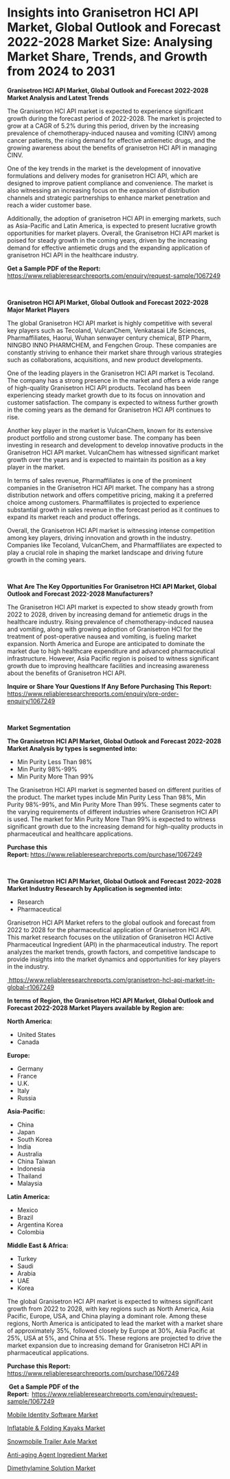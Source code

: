 <p><h1>Insights into Granisetron HCl API Market, Global Outlook and Forecast 2022-2028 Market Size: Analysing Market Share, Trends, and Growth from 2024 to 2031</h1></p><p><strong>Granisetron HCl API Market, Global Outlook and Forecast 2022-2028 Market Analysis and Latest Trends</strong></p>
<p><p>The Granisetron HCl API market is expected to experience significant growth during the forecast period of 2022-2028. The market is projected to grow at a CAGR of 5.2% during this period, driven by the increasing prevalence of chemotherapy-induced nausea and vomiting (CINV) among cancer patients, the rising demand for effective antiemetic drugs, and the growing awareness about the benefits of granisetron HCl API in managing CINV.</p><p>One of the key trends in the market is the development of innovative formulations and delivery modes for granisetron HCl API, which are designed to improve patient compliance and convenience. The market is also witnessing an increasing focus on the expansion of distribution channels and strategic partnerships to enhance market penetration and reach a wider customer base.</p><p>Additionally, the adoption of granisetron HCl API in emerging markets, such as Asia-Pacific and Latin America, is expected to present lucrative growth opportunities for market players. Overall, the Granisetron HCl API market is poised for steady growth in the coming years, driven by the increasing demand for effective antiemetic drugs and the expanding application of granisetron HCl API in the healthcare industry.</p></p>
<p><strong>Get a Sample PDF of the Report:&nbsp;</strong> <a href="https://www.reliableresearchreports.com/enquiry/request-sample/1067249">https://www.reliableresearchreports.com/enquiry/request-sample/1067249</a></p>
<p>&nbsp;</p>
<p><strong>Granisetron HCl API Market, Global Outlook and Forecast 2022-2028 Major Market Players</strong></p>
<p><p>The global Granisetron HCl API market is highly competitive with several key players such as Tecoland, VulcanChem, Venkatasai Life Sciences, Pharmaffiliates, Haorui, Wuhan senwayer century chemical, BTP Pharm, NINGBO INNO PHARMCHEM, and Fengchen Group. These companies are constantly striving to enhance their market share through various strategies such as collaborations, acquisitions, and new product developments.</p><p>One of the leading players in the Granisetron HCl API market is Tecoland. The company has a strong presence in the market and offers a wide range of high-quality Granisetron HCl API products. Tecoland has been experiencing steady market growth due to its focus on innovation and customer satisfaction. The company is expected to witness further growth in the coming years as the demand for Granisetron HCl API continues to rise.</p><p>Another key player in the market is VulcanChem, known for its extensive product portfolio and strong customer base. The company has been investing in research and development to develop innovative products in the Granisetron HCl API market. VulcanChem has witnessed significant market growth over the years and is expected to maintain its position as a key player in the market.</p><p>In terms of sales revenue, Pharmaffiliates is one of the prominent companies in the Granisetron HCl API market. The company has a strong distribution network and offers competitive pricing, making it a preferred choice among customers. Pharmaffiliates is projected to experience substantial growth in sales revenue in the forecast period as it continues to expand its market reach and product offerings.</p><p>Overall, the Granisetron HCl API market is witnessing intense competition among key players, driving innovation and growth in the industry. Companies like Tecoland, VulcanChem, and Pharmaffiliates are expected to play a crucial role in shaping the market landscape and driving future growth in the coming years.</p></p>
<p>&nbsp;</p>
<p><strong>What Are The Key Opportunities For Granisetron HCl API Market, Global Outlook and Forecast 2022-2028 Manufacturers?</strong></p>
<p><p>The Granisetron HCl API market is expected to show steady growth from 2022 to 2028, driven by increasing demand for antiemetic drugs in the healthcare industry. Rising prevalence of chemotherapy-induced nausea and vomiting, along with growing adoption of Granisetron HCl for the treatment of post-operative nausea and vomiting, is fueling market expansion. North America and Europe are anticipated to dominate the market due to high healthcare expenditure and advanced pharmaceutical infrastructure. However, Asia Pacific region is poised to witness significant growth due to improving healthcare facilities and increasing awareness about the benefits of Granisetron HCl API.</p></p>
<p><strong>Inquire or Share Your Questions If Any Before Purchasing This Report:</strong> <a href="https://www.reliableresearchreports.com/enquiry/pre-order-enquiry/1067249">https://www.reliableresearchreports.com/enquiry/pre-order-enquiry/1067249</a></p>
<p>&nbsp;</p>
<p><strong>Market Segmentation</strong></p>
<p><strong>The Granisetron HCl API Market, Global Outlook and Forecast 2022-2028 Market Analysis by types is segmented into:</strong></p>
<p><ul><li>Min Purity Less Than 98%</li><li>Min Purity 98%-99%</li><li>Min Purity More Than 99%</li></ul></p>
<p><p>The Granisetron HCl API market is segmented based on different purities of the product. The market types include Min Purity Less Than 98%, Min Purity 98%-99%, and Min Purity More Than 99%. These segments cater to the varying requirements of different industries where Granisetron HCl API is used. The market for Min Purity More Than 99% is expected to witness significant growth due to the increasing demand for high-quality products in pharmaceutical and healthcare applications.</p></p>
<p><strong>Purchase this Report:&nbsp;</strong><a href="https://www.reliableresearchreports.com/purchase/1067249">https://www.reliableresearchreports.com/purchase/1067249</a></p>
<p>&nbsp;</p>
<p><strong>The Granisetron HCl API Market, Global Outlook and Forecast 2022-2028 Market Industry Research by Application is segmented into:</strong></p>
<p><ul><li>Research</li><li>Pharmaceutical</li></ul></p>
<p><p>Granisetron HCl API Market refers to the global outlook and forecast from 2022 to 2028 for the pharmaceutical application of Granisetron HCl API. This market research focuses on the utilization of Granisetron HCl Active Pharmaceutical Ingredient (API) in the pharmaceutical industry. The report analyzes the market trends, growth factors, and competitive landscape to provide insights into the market dynamics and opportunities for key players in the industry.</p></p>
<p><a href="https://www.reliableresearchreports.com/granisetron-hcl-api-market-in-global-r1067249">&nbsp;https://www.reliableresearchreports.com/granisetron-hcl-api-market-in-global-r1067249</a></p>
<p><strong>In terms of Region, the Granisetron HCl API Market, Global Outlook and Forecast 2022-2028 Market Players available by Region are:</strong></p>
<p>
    <p> <strong> North America: </strong>
        <ul>
            <li>United States</li>
            <li>Canada</li>
        </ul>
        </p> 
    <p> <strong> Europe: </strong>
        <ul>
            <li>Germany</li>
            <li>France</li>
            <li>U.K.</li>
            <li>Italy</li>
            <li>Russia</li>
        </ul>
        </p> 
    <p> <strong> Asia-Pacific: </strong>
        <ul>
            <li>China</li>
            <li>Japan</li>
            <li>South Korea</li>
            <li>India</li>
            <li>Australia</li>
            <li>China Taiwan</li>
            <li>Indonesia</li>
            <li>Thailand</li>
            <li>Malaysia</li>
        </ul>
        </p> 
    <p> <strong> Latin America: </strong>
        <ul>
            <li>Mexico</li>
            <li>Brazil</li>
            <li>Argentina Korea</li>
            <li>Colombia</li>
        </ul>
        </p> 
    <p> <strong> Middle East & Africa: </strong>
        <ul>
            <li>Turkey</li>
            <li>Saudi</li>
            <li>Arabia</li>
            <li>UAE</li>
            <li>Korea</li>
        </ul>
    </p>
    </p>
<p><p>The global Granisetron HCl API market is expected to witness significant growth from 2022 to 2028, with key regions such as North America, Asia Pacific, Europe, USA, and China playing a dominant role. Among these regions, North America is anticipated to lead the market with a market share of approximately 35%, followed closely by Europe at 30%, Asia Pacific at 25%, USA at 5%, and China at 5%. These regions are projected to drive the market expansion due to increasing demand for Granisetron HCl API in pharmaceutical applications.</p></p>
<p><strong>Purchase this Report: </strong><a href="https://www.reliableresearchreports.com/purchase/1067249">https://www.reliableresearchreports.com/purchase/1067249</a></p>
<p>&nbsp;<strong>Get a Sample PDF of the Report:&nbsp;&nbsp;</strong><a href="https://www.reliableresearchreports.com/enquiry/request-sample/1067249">https://www.reliableresearchreports.com/enquiry/request-sample/1067249</a></p>
<p><strong></strong></p>
<p><p><a href="https://issuu.com/reportprime-2/docs/mobile-identity-software-market-size-2030.pptx">Mobile Identity Software Market</a></p><p><a href="https://github.com/sydneyHley85/Market-Research-Report-List-1/blob/main/inflatable-folding-kayaks-market.md">Inflatable & Folding Kayaks Market</a></p><p><a href="https://medium.com/@audieyost2008/global-snowmobile-trailer-axle-market-trends-insights-into-growth-opportunities-and-challenges-aabaede3b6dd">Snowmobile Trailer Axle Market</a></p><p><a href="https://www.linkedin.com/pulse/anti-aging-agent-ingredient-market-investigation-industry-voljf">Anti-aging Agent Ingredient Market</a></p><p><a href="https://www.linkedin.com/pulse/dimethylamine-solution-industry-analysis-report-its-market-q5sgf">Dimethylamine Solution Market</a></p></p>